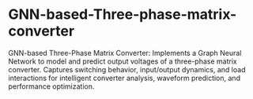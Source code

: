 # GNN-based-Three-phase-matrix-converter
GNN-based Three-Phase Matrix Converter: Implements a Graph Neural Network to model and predict output voltages of a three-phase matrix converter. Captures switching behavior, input/output dynamics, and load interactions for intelligent converter analysis, waveform prediction, and performance optimization.
